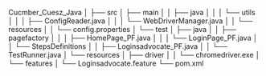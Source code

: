 
Cucmber_Cuesz_Java
│
├── src
│   ├── main
│   │   ├── java
│   │   │   └── utils
│   │   │       ├── ConfigReader.java
│   │   │       └── WebDriverManager.java
│   │   └── resources
│   │       └── config.properties
│   └── test
│       ├── java
│       │   ├── pagefactory
│       │   │   ├── HomePage_PF.java
│       │   │   └── LoginPage_PF.java
│       │   └── StepsDefinitions
│       │       ├── Loginsadvocate_PF.java
│       │       └── TestRunner.java
│       └── resources
│           ├── driver
│           │   └── chromedriver.exe
│           └── features
│               └── Loginsadvocate.feature
└── pom.xml
